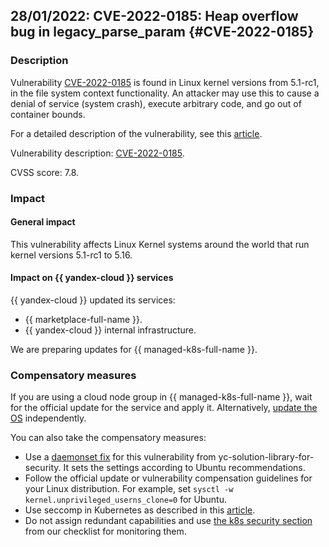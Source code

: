 ## 28/01/2022: CVE-2022-0185: Heap overflow bug in legacy_parse_param {#CVE-2022-0185}

### Description

Vulnerability [CVE-2022-0185](https://ubuntu.com/security/CVE-2022-0185) is found in Linux kernel versions from 5.1-rc1, in the file system context functionality. An attacker may use this to cause a denial of service (system crash), execute arbitrary code, and go out of container bounds.

For a detailed description of the vulnerability, see this [article](https://sysdig.com/blog/cve-2022-0185-container-escape/).

Vulnerability description: [CVE-2022-0185](https://ubuntu.com/security/CVE-2022-0185).

CVSS score: 7.8.

### Impact

#### General impact

This vulnerability affects Linux Kernel systems around the world that run kernel versions 5.1-rc1 to 5.16.

#### Impact on {{ yandex-cloud }} services

{{ yandex-cloud }} updated its services:

* {{ marketplace-full-name }}.
* {{ yandex-cloud }} internal infrastructure.

We are preparing updates for {{ managed-k8s-full-name }}.

### Compensatory measures

If you are using a cloud node group in {{ managed-k8s-full-name }}, wait for the official update for the service and apply it. Alternatively, [update the OS](https://ubuntu.com/security/notices/USN-5240-1) independently.

You can also take the compensatory measures:

* Use a [daemonset fix](https://github.com/yandex-cloud/yc-solution-library-for-security/tree/master/kubernetes-security/cve-quickfix/CVE-2022-0185) for this vulnerability from yc-solution-library-for-security. It sets the settings according to Ubuntu recommendations.
* Follow the official update or vulnerability compensation guidelines for your Linux distribution. For example, set `sysctl -w kernel.unprivileged_userns_clone=0` for Ubuntu.
* Use seccomp in Kubernetes as described in this [article](https://kubernetes.io/docs/tutorials/security/seccomp/).
* Do not assign redundant capabilities and use [the k8s security section](../../../security/domains/kubernetes.md#secure-config-1) from our checklist for monitoring them.